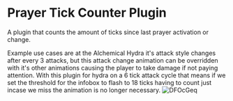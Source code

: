 # Prayer Tick Counter Plugin
A plugin that counts the amount of ticks since last prayer activation or change. 

Example use cases are at the Alchemical Hydra it's attack style changes after every 3 attacks, but this attack change animation can be overridden with it's other animations causing the player to take damage if not paying attention.
With this plugin for hydra on a 6 tick attack cycle that means if we set the threshold for the infobox to flash to 18 ticks having to count just incase we miss the animation is no longer necessary.
![DFOcGeq](https://github.com/FionnODoc/PrayerClock/assets/147807710/16ed06e1-2645-4ce4-abd9-3ded07eec11c)
